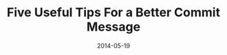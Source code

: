 ---
path: "/"
link: http://robots.thoughtbot.com/5-useful-tips-for-a-better-commit-message
title:  "Five Useful Tips For a Better Commit Message"
date: 2014-05-19
description: ""
---